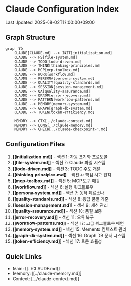 # Claude Configuration Index
Last Updated: 2025-08-02T12:00:00+09:00

## Graph Structure

```mermaid
graph TD
    CLAUDE[CLAUDE.md] --> INIT[initialization.md]
    CLAUDE --> FS[file-system.md]
    CLAUDE --> TODO[todo-driven.md]
    CLAUDE --> THINK[thinking-principles.md]
    CLAUDE --> MCP[mcp-toolbox.md]
    CLAUDE --> WORK[workflow.md]
    CLAUDE --> PERSONA[persona-system.md]
    CLAUDE --> QUALITY[quality-standards.md]
    CLAUDE --> SESSION[session-management.md]
    CLAUDE --> QA[quality-assurance.md]
    CLAUDE --> ERROR[error-recovery.md]
    CLAUDE --> PATTERN[workflow-patterns.md]
    CLAUDE --> MEMORY[memory-system.md]
    CLAUDE --> GRAPH[graph-db-system.md]
    CLAUDE --> TOKEN[token-efficiency.md]
    
    MEMORY --> CTX[../claude-context.md]
    MEMORY --> LONG[../claude-memory.md]
    MEMORY --> CHECK[../claude-checkpoint-*.md]
```

## Configuration Files

1. **[[initialization.md]]** - 섹션 1: 자동 초기화 프로토콜
2. **[[file-system.md]]** - 섹션 2: Claude 파일 시스템
3. **[[todo-driven.md]]** - 섹션 3: TODO 주도 개발
4. **[[thinking-principles.md]]** - 섹션 4: 핵심 사고 원칙
5. **[[mcp-toolbox.md]]** - 섹션 5: MCP 도구 매핑
6. **[[workflow.md]]** - 섹션 6: 실행 워크플로우
7. **[[persona-system.md]]** - 섹션 7: 동적 페르소나
8. **[[quality-standards.md]]** - 섹션 8: 응답 품질 기준
9. **[[session-management.md]]** - 섹션 9: 세션 관리
10. **[[quality-assurance.md]]** - 섹션 10: 품질 보증
11. **[[error-recovery.md]]** - 섹션 11: 오류 복구
12. **[[workflow-patterns.md]]** - 섹션 12: 고급 워크플로우 패턴
13. **[[memory-system.md]]** - 섹션 15: Memento 컨텍스트 관리
14. **[[graph-db-system.md]]** - 섹션 16: Graph DB 문서 시스템
15. **[[token-efficiency.md]]** - 섹션 17: 토큰 효율성

## Quick Links

- Main: [[../CLAUDE.md]]
- Memory: [[../claude-memory.md]]
- Context: [[../claude-context.md]]